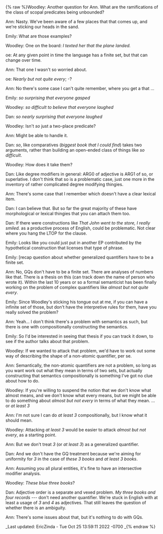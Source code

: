 {% raw %}Woodley: Another question for Ann. What are the ramifications of the
class of scopal predicates being unbounded?

Ann: Nasty. We've been aware of a few places that that comes up, and
we're sticking our heads in the sand.

Emily: What are those examples?

Woodley: One on the board: *I texted her that the plane landed.*

oe: At any given point in time the language has a finite set, but that
can change over time.

Ann: That one I wasn't so worried about.

oe: *Nearly but not quite every*; -?

Ann: No there's some case I can't quite remember, where you get a that …

Emily: *so surprising that everyone gasped*

Woodley: *so difficult to believe that everyone laughed*

Dan: *so nearly surprising that everyone laughed*

Woodley: Isn't *so* just a two-place predicate?

Ann: Might be able to handle it.

Dan: *so*, like comparatives (*biggest book that I could find*) takes
two arguments, rather than building an open-ended class of things like
*so difficult*.

Woodley: How does it take them?

Dan: Like degree modifiers in general: ARG0 of adjective is ARG1 of so,
or superlative. I don't think that so is a problematic case, just one
more in the inventory of rather complicated degree modifying thingies.

Ann: There's some case that I remember which doesn't have a clear
lexical item.

Dan: I can believe that. But so far the great majority of these have
morphological or lexical thingies that you can attach them too.

Dan: If there were constructions like *That John went to the store, I
really smiled.* as a productive process of English, could be
problematic. Not clear where you hang the LTOP for the clause.

Emily: Looks like you could just put in another EP contributed by the
hypothetical construction that licenses that type of phrase.

Emily: \[recap question about whether generalized quantifiers have to be
a finite set.

Ann: No, GQs don't have to be a finite set. There are analyses of
numbers like that. There is a thesis on this (can track down the name of
person who wrote it). Within the last 10 years or so a formal
semanticist has been finally working on the problem of complex
quantifiers like *almost but not quite every*.

Emily: Since Woodley's sticking his tongue out at me, if you can have a
infinite set of those, but don't have the interpretive rules for them,
have you really solved the problem?

Ann: Yeah… I don't think there's a problem with semantics as such, but
there is one with compositionally constructing the semantics.

Emily: So I'd be interested in seeing that thesis if you can track it
down, to see if the author talks about that problem.

Woodley: If we wanted to attack that problem, we'd have to work out some
way of describing the shape of a non-atomic quantifier, per se.

Ann: Semantically, the non-atomic quantifiers are not a problem, so long
as you want work out what they mean in terms of two sets, but actually
constructing that semantics compositionally is something I've got no
clue about how to do.

Woodley: If you're willing to suspend the notion that we don't know what
almost means, and we don't know what every means, but we might be able
to do something about *almost but not every* in terms of what they mean.
… or *at least 3*

Ann: I'm not sure I can do *at least 3* compositionally, but I know what
it should mean.

Woodley: Attacking *at least 3* would be easier to attack *almost but
not every*, as a starting point.

Ann: But we don't treat *3* (or *at least 3*) as a generalized
quantifier.

Dan: And we don't have the GQ treatment because we're aiming for
uniformity for *3* in the case of *these 3 books* and *at least 3
books*.

Ann: Assuming you all plural entities, it's fine to have an intersective
modifier analysis.

Woodley: *These blue three books*?

Dan: Adjective order is a separate and vexed problem. *My three books
and four records* --- don't need another quantifier. We're stuck in
English with at least a usage of *3* and *4* as adjectives. That still
leaves the question of whether there is an ambiguity.

Ann: There's some issues about that, but it's nothing to do with GQs.

_Last updated: EricZinda - Tue Oct 25 13:59:11 2022 -0700
_{% endraw %}